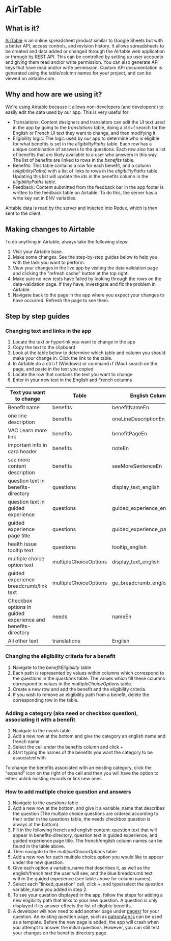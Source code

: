 # AirTable

## What is it?

[AirTable](https://airtable.com/) is an online spreadsheet product similar to Google Sheets but with a better API, access controls, and revision history. It allows spreadsheets to be created and data added or changed through the Airtable web application or through its REST API. This can be controlled by setting up user accounts and giving them read and/or write permission. You can also generate API keys that have read and/or write permission. Custom API documentation is generated using the table/column names for your project, and can be viewed on airtable.com.

## Why and how are we using it?

We're using Airtable because it allows non-developers (and developers!) to easily edit the data used by our app. This is very useful for:

- Translations: Content designers and translators can edit the UI text used in the app by going to the _translations_ table, doing a ctrl+f search for the English or French UI text they want to change, and then modifying it.
- Eligibility logic: The logic used by our app to determine who is eligible for what benefits is set in the _eligibilityPaths_ table. Each row has a unique combination of answers to the questions. Each row also has a list of benefits that are likely available to a user who answers in this way. The list of benefits are linked to rows in the _benefits_ table.
- Benefits: This table contains a row for each benefit, and a column (_eligibilityPaths_) with a list of links to rows in the _eligibilityPaths_ table. Updating this list will update the ids in the benefits column in the _eligibilityPaths_ table.
- Feedback: Content submitted from the feedback bar in the app footer is written to the feedback table on Airtable. To do this, the server has a write key set in ENV variables.

Airtable data is read by the server and injected into Redux, which is then sent to the client.

## Making changes to Airtable

To do anything in Airtable, always take the following steps:

1. Visit your Airtable base.
2. Make some changes. See the step-by-step guides below to help you with the task you want to perform.
3. View your changes in the live app by visiting the data validation page and clicking the "refresh cache" button at the top right.
4. Make sure no new tests have failed by looking through the rows on the data-validation page. If they have, investigate and fix the problem in Airtable.
5. Navigate back to the page in the app where you expect your changes to have occurred. Refresh the page to see them.

## Step by step guides

### Changing text and links in the app

1. Locate the text or hyperlink you want to change in the app
2. Copy the text to the clipboard
3. Look at the table below to determine which table and column you should make your change in. Click the link to the table.
4. In Airtable do a ctrl+f (Windows) or command+f (Mac) search on the page, and paste in the text you copied
5. Locate the row that contains the text you want to change
6. Enter in your new text in the English and French columns

| Text you want to change                                      | Table                 | English Column Name                  | French Column Name                  |
| ------------------------------------------------------------ | --------------------- | ------------------------------------ | ----------------------------------- |
| Benefit name                                                 | benefits              | benefitNameEn                        | benefitNameFr                       |
| one line description                                         | benefits              | oneLineDescriptionEn                 | oneLineDescriptionFr                |
| VAC Learn more link                                          | benefits              | benefitPageEn                        | benefitPageFr                       |
| important info in card header                                | benefits              | noteEn                               | noteFr                              |
| see more content description                                 | benefits              | seeMoreSentenceEn                    | seeMoreSentenceFr                   |
| question text in benefits-directory                          | questions             | display_text_english                 | display_text_french                 |
| question text in guided experience                           | questions             | guided_experience_english            | guided_experience_french            |
| guided experience page title                                 | questions             | guided_experience_page_title_english | guided_experience_page_title_french |
| health issue tooltip text                                    | questions             | tooltip_english                      | tooltip_french                      |
| multiple choice option text                                  | multipleChoiceOptions | display_text_english                 | display_text_french                 |
| guided experience breadcrumb/link text                       | multipleChoiceOptions | ge_breadcrumb_english                | ge_breadcrumb_french                |
| Checkbox options in guided experience and benefits-directory | needs                 | nameEn                               | nameFr                              |
| All other text                                               | translations          | English                              | French                              |

### Changing the eligibility criteria for a benefit

1. Navigate to the _benefitEligibility_ table
2. Each path is represented by values within columns which correspond to the questions in the _questions_ table. The values which fill these columns correspond to values in the _multipleChoiceOptions_ table.
3. Create a new row and add the benefit and the eligibility criteria.
4. If you wish to remove an eligibility path from a benefit, delete the corresponding row in the table.

### Adding a category (aka need or checkbox question), associating it with a benefit

1. Navigate to the _needs_ table
2. Add a new row at the bottom and give the category an english name and french name
3. Select the cell under the benefits column and click +
4. Start typing the names of the benefits you want the category to be associated with

To change the benefits associated with an existing category, click the "expand" icon on the right of the cell and then you will have the option to either unlink existing records or link new ones.

### How to add multiple choice question and answers

1. Navigate to the _questions_ table
2. Add a new row at the bottom, and give it a variable_name that describes the question (The multiple choice questions are ordered according to their order in the questions table, the needs checkbox question is always at the bottom).
3. Fill in the following french and english content: question text that will appear in benefits-directory, question text in guided experience, and guided experience page title. The french/english column names can be found in the table above.
4. Then navigate to the _multipleChoiceOptions_ table
5. Add a new row for each multiple choice option you would like to appear under the new question.
6. Give each option a variable_name that describes it, as well as the english/french text the user will see, and the blue breadcrumb text within the guided experience (see table above for column names).
7. Select each "linked_question" cell, click +, and type/select the question variable_name you added in step 2.
8. To see your question displayed in the app, follow the steps for adding a new eligibility path that links to your new question. A question is only displayed if its answer effects the list of eligible benefits.
9. A developer will now need to add another page under [pages/](/pages/) for your question. An existing question page, such as [patronAge.js](/pages/patronAge.js) can be used as a template. Before the new page is added, the app will crash when you attempt to answer the initial questions. However, you can still test your changes on the benefits directory page.
